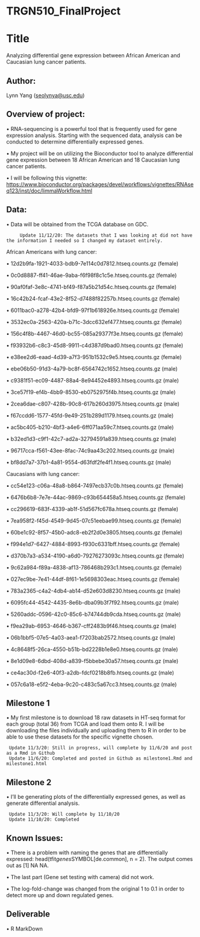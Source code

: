 # TRGN510_FinalProject

# Title
Analyzing differential gene expression between African American and Caucasian lung cancer patients.

## Author: 
Lynn Yang (seolynya@usc.edu)

## Overview of project:
•	RNA-sequencing is a powerful tool that is frequently used for gene expression analysis. Starting with the sequenced data, analysis can be conducted to determine differentially expressed genes. 

•	My project will be on utilizing the Bioconductor tool to analyze differential gene expression between 18 African American and 18 Caucasian lung cancer patients.  

•	I will be following this vignette: https://www.bioconductor.org/packages/devel/workflows/vignettes/RNAseq123/inst/doc/limmaWorkflow.html

## Data:
•	Data will be obtained from the TCGA database on GDC.

         Update 11/12/20: The datasets that I was looking at did not have the information I needed so I changed my dataset entirely.
         
African Americans with lung cancer: 

• 12d2b9fa-1921-4033-bdb9-7e114c0d7812.htseq.counts.gz (female)

• 0c0d8887-ff41-46ae-9aba-f6f98f8c1c5e.htseq.counts.gz (female)

• 90af0faf-3e8c-4741-bf49-f87a5b21d54c.htseq.counts.gz (female)

• 16c42b24-fcaf-43e2-8f52-d7488f82257b.htseq.counts.gz (female)

• 6011bac0-a278-42b4-bfd9-97f1b618926e.htseq.counts.gz (female)

• 3532ec0a-2563-420a-b71c-3dcc632ef477.htseq.counts.gz (female)

• 156c4f8b-4467-46d0-bc55-085a29377f3e.htseq.counts.gz (female)

• f93932b6-c8c3-45d8-9911-c4d387d9bad0.htseq.counts.gz (female)

• e38ee2d6-eaad-4d39-a7f3-951b1532c9e5.htseq.counts.gz (female)

• ebe06b50-91d3-4a79-bc8f-6564742c1652.htseq.counts.gz (male)

• c9381f51-ec09-4487-88a4-8e94452e4893.htseq.counts.gz (male)

• 3ce57f19-ef4b-4bb9-8530-eb0752975f4b.htseq.counts.gz (male)

• 2cea6dae-c807-428b-90c8-617b260d3975.htseq.counts.gz (male)

• f67ccdd6-1577-45fd-9e49-251b289d1179.htseq.counts.gz (male)

• ac5bc405-b210-4bf3-a4e6-6ff071aa59c7.htseq.counts.gz (male)

• b32ed1d3-c9f1-42c7-ad2a-32794591a839.htseq.counts.gz (male)

• 96717cca-f561-43ee-8fac-74c9aa43c202.htseq.counts.gz (male)

• bf8dd7a7-37b1-4a81-9554-d63fdf2fe4f1.htseq.counts.gz (male)


Caucasians with lung cancer:

• cc54e123-c06a-48a8-b864-7497ecb37c0b.htseq.counts.gz (female)

• 6476b6b8-7e7e-44ac-9869-c93b654458a5.htseq.counts.gz (female)

• cc296619-683f-4339-ab1f-51d567fc678a.htseq.counts.gz (female)

• 7ea958f2-f45d-4549-9d45-07c51eebae99.htseq.counts.gz (female)

• 60be1c92-8f57-45b0-adc8-eb2f2d0e3805.htseq.counts.gz (female)

• f994e1d7-6427-4884-8993-f930c6331bff.htseq.counts.gz (female)

• d370b7a3-a534-4190-a6d0-79276273093c.htseq.counts.gz (female)

• 9c62a984-f89a-4838-af13-786468b293c1.htseq.counts.gz (female)

• 027ec9be-7e41-44df-8f61-1e5698303eac.htseq.counts.gz (female)

• 783a2365-c4a2-4db4-ab14-d52e603d8230.htseq.counts.gz (male)

• 6095fc44-4542-4435-8e6b-dba09b3f7f92.htseq.counts.gz (male)

• 5260addc-0596-42c0-85c6-b74744db9cda.htseq.counts.gz (male)

• f9ea29ab-6953-4646-b367-cff2483b9f46.htseq.counts.gz (male)

• 06b1bbf5-07e5-4a03-aea1-f7203bab2572.htseq.counts.gz (male)

• 4c8648f5-26ca-4550-b51b-bd2228b1e8e0.htseq.counts.gz (male)

• 8e1d09e8-6dbd-408d-a839-f5bbebe30a57.htseq.counts.gz (male)

• ce4ac30d-f2e6-40f3-a2db-fdcf0218b8fb.htseq.counts.gz (male)

• 057c6a18-e5f2-4eba-9c20-c483c5a67cc3.htseq.counts.gz (male)



## Milestone 1
•	My first milestone is to download 18 raw datasets in HT-seq format for each group (total 36) from TCGA and load them onto R. I will be downloading the files individually and uploading them to R in order to be able to use these datasets for the specific vignette chosen.
   
     Update 11/3/20: Still in progress, will complete by 11/6/20 and post as a Rmd in Github
     Update 11/6/20: Completed and posted in Github as milestone1.Rmd and milestone1.html

## Milestone 2
•	I’ll be generating plots of the differentially expressed genes, as well as generate differential analysis.
    
     Update 11/3/20: Will complete by 11/10/20
     Update 11/10/20: Completed
     
## Known Issues: 
• There is a problem with naming the genes that are differentially expressed: head(tfit$genes$SYMBOL[de.common], n = 2). The output comes out as [1] NA NA.

• The last part (Gene set testing with camera) did not work.

• The log-fold-change was changed from the original 1 to 0.1 in order to detect more up and down regulated genes.


## Deliverable
•	R MarkDown

